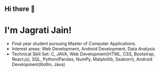 ## Hi there 👋
# I'm Jagrati Jain!
 
- Final year student pursuing Master of Computer Applications.
- Interest areas: Web Development, Android Development, Data Analysis
- Technical Skill Set: C, JAVA, Web Development(HTML, CSS, Bootstrap, React.js), SQL, Python(Pandas, NumPy, Matplotlib, Seaborn), Android Development(Kotlin, Java)
<!--
**jagratijain/jagratijain** is a ✨ _special_ ✨ repository because its `README.md` (this file) appears on your GitHub profile.

Here are some ideas to get you started:

- 🔭 I’m currently working on ...
- 🌱 I’m currently learning ...
- 👯 I’m looking to collaborate on ...
- 🤔 I’m looking for help with ...
- 💬 Ask me about ...
- 📫 How to reach me: ...
- 😄 Pronouns: ...
- ⚡ Fun fact: ...
-->
